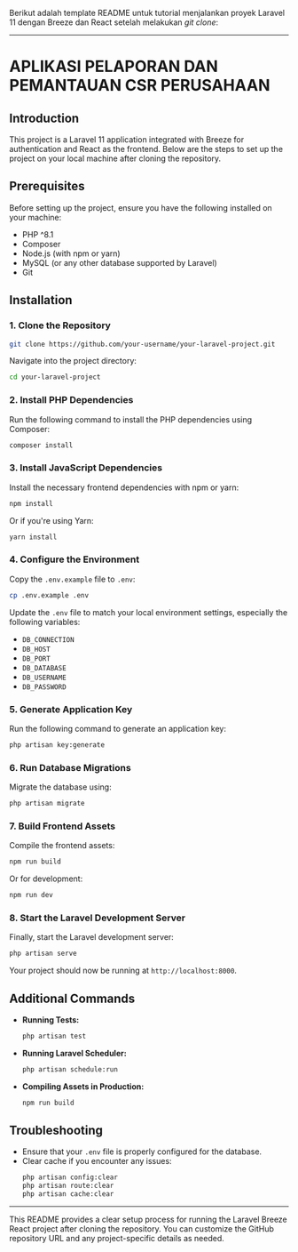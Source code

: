 Berikut adalah template README untuk tutorial menjalankan proyek Laravel 11 dengan Breeze dan React setelah melakukan _git clone_:

---

# APLIKASI PELAPORAN DAN PEMANTAUAN CSR PERUSAHAAN

## Introduction

This project is a Laravel 11 application integrated with Breeze for authentication and React as the frontend. Below are the steps to set up the project on your local machine after cloning the repository.

## Prerequisites

Before setting up the project, ensure you have the following installed on your machine:

-   PHP ^8.1
-   Composer
-   Node.js (with npm or yarn)
-   MySQL (or any other database supported by Laravel)
-   Git

## Installation

### 1. Clone the Repository

```bash
git clone https://github.com/your-username/your-laravel-project.git
```

Navigate into the project directory:

```bash
cd your-laravel-project
```

### 2. Install PHP Dependencies

Run the following command to install the PHP dependencies using Composer:

```bash
composer install
```

### 3. Install JavaScript Dependencies

Install the necessary frontend dependencies with npm or yarn:

```bash
npm install
```

Or if you're using Yarn:

```bash
yarn install
```

### 4. Configure the Environment

Copy the `.env.example` file to `.env`:

```bash
cp .env.example .env
```

Update the `.env` file to match your local environment settings, especially the following variables:

-   `DB_CONNECTION`
-   `DB_HOST`
-   `DB_PORT`
-   `DB_DATABASE`
-   `DB_USERNAME`
-   `DB_PASSWORD`

### 5. Generate Application Key

Run the following command to generate an application key:

```bash
php artisan key:generate
```

### 6. Run Database Migrations

Migrate the database using:

```bash
php artisan migrate
```

### 7. Build Frontend Assets

Compile the frontend assets:

```bash
npm run build
```

Or for development:

```bash
npm run dev
```

### 8. Start the Laravel Development Server

Finally, start the Laravel development server:

```bash
php artisan serve
```

Your project should now be running at `http://localhost:8000`.

## Additional Commands

-   **Running Tests:**

    ```bash
    php artisan test
    ```

-   **Running Laravel Scheduler:**

    ```bash
    php artisan schedule:run
    ```

-   **Compiling Assets in Production:**
    ```bash
    npm run build
    ```

## Troubleshooting

-   Ensure that your `.env` file is properly configured for the database.
-   Clear cache if you encounter any issues:
    ```bash
    php artisan config:clear
    php artisan route:clear
    php artisan cache:clear
    ```

---

This README provides a clear setup process for running the Laravel Breeze React project after cloning the repository. You can customize the GitHub repository URL and any project-specific details as needed.
